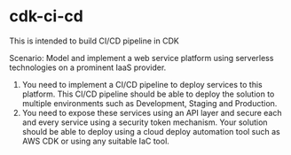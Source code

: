 # cdk-ci-cd
This is intended to build CI/CD pipeline in CDK

Scenario:
Model and implement a web service platform using serverless technologies on a prominent IaaS provider.
1.	You need to implement a CI/CD pipeline to deploy services to this platform. This CI/CD pipeline should be able to deploy the solution to multiple environments such as Development, Staging and Production. 
2.	You need to expose these services using an API layer and secure each and every service using a security token mechanism. Your solution should be able to deploy using a cloud deploy automation tool such as  AWS CDK or using any suitable IaC tool.



